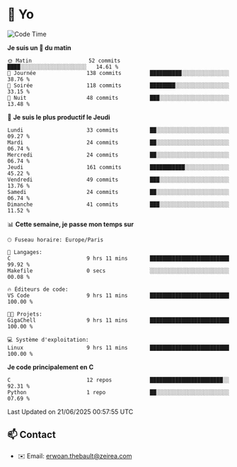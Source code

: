 # 👋 Yo

<!--START_SECTION:waka-->
![Code Time](http://img.shields.io/badge/Code%20Time-96%20hrs-blue)

**Je suis un 🐤 du matin** 

```text
🌞 Matin                  52 commits          ████░░░░░░░░░░░░░░░░░░░░░   14.61 % 
🌆 Journée                138 commits         ██████████░░░░░░░░░░░░░░░   38.76 % 
🌃 Soirée                 118 commits         ████████░░░░░░░░░░░░░░░░░   33.15 % 
🌙 Nuit                   48 commits          ███░░░░░░░░░░░░░░░░░░░░░░   13.48 % 
```
📅 **Je suis le plus productif le Jeudi** 

```text
Lundi                    33 commits          ██░░░░░░░░░░░░░░░░░░░░░░░   09.27 % 
Mardi                    24 commits          ██░░░░░░░░░░░░░░░░░░░░░░░   06.74 % 
Mercredi                 24 commits          ██░░░░░░░░░░░░░░░░░░░░░░░   06.74 % 
Jeudi                    161 commits         ███████████░░░░░░░░░░░░░░   45.22 % 
Vendredi                 49 commits          ███░░░░░░░░░░░░░░░░░░░░░░   13.76 % 
Samedi                   24 commits          ██░░░░░░░░░░░░░░░░░░░░░░░   06.74 % 
Dimanche                 41 commits          ███░░░░░░░░░░░░░░░░░░░░░░   11.52 % 
```


📊 **Cette semaine, je passe mon temps sur** 

```text
🕑︎ Fuseau horaire: Europe/Paris

💬 Langages: 
C                        9 hrs 11 mins       █████████████████████████   99.92 % 
Makefile                 0 secs              ░░░░░░░░░░░░░░░░░░░░░░░░░   00.08 % 

🔥 Éditeurs de code: 
VS Code                  9 hrs 11 mins       █████████████████████████   100.00 % 

🐱‍💻 Projets: 
GigaChell                9 hrs 11 mins       █████████████████████████   100.00 % 

💻 Système d'exploitation: 
Linux                    9 hrs 11 mins       █████████████████████████   100.00 % 
```

**Je code principalement en C** 

```text
C                        12 repos            ███████████████████████░░   92.31 % 
Python                   1 repo              ██░░░░░░░░░░░░░░░░░░░░░░░   07.69 % 
```




 Last Updated on 21/06/2025 00:57:55 UTC
<!--END_SECTION:waka-->

## 📫 Contact

- ✉️ Email: erwoan.thebault@zeirea.com

